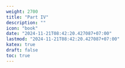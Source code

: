 ```yaml
---
weight: 2700
title: "Part IV"
description: ""
icon: "book"
date: "2024-11-21T08:42:20.427087+07:00"
lastmod: "2024-11-21T08:42:20.427087+07:00"
katex: true
draft: false
toc: true
---
```

